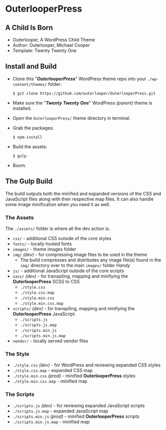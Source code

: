 # OuterlooperPress

## A Child Is Born

- Outerlooper, A WordPress Child Theme
- Author: Outerlooper, Michael Cooper
- Template: Twenty Twenty One

## Install and Build

- Clone this "***OuterlooperPress***" WordPress theme repo into your `./wp-content/themes/` folder:

    `$ git clone https://github.com/outerlooper/OuterlooperPress.git`

- Make sure the "***Twenty Twenty One***" WordPress *(parent)* theme is installed.
- Open the `OuterlooperPress/` theme directory in terminal.
- Grab the packages:

    `$ npm-install`

- Build the assets:

    `$ gulp`

- Boom.

## The Gulp Build

The build outputs both the minified and expanded versions of the CSS and JavaScript files along with their respective map files. It can also handle some image minification when you need it as well.

### The Assets
The `./assets/` folder is where all the dev action is.

- `css/` - additional CSS outside of the core styles
- `fonts/` - locally hosted fonts
- `images/` - theme images folder
- `img/` *(dev)* - for compressing image files to be used in the theme
  - The build compresses and distributes any image file(s) found in the `img/` directory over to the main `images/` folder *Handy*
- `js/` - additional JavaScript outside of the core scripts
- `sass/` *(dev)* - for transpiling, mapping and minfiying the **OuterlooperPress** SCSS to CSS
  - `./style.css`
  - `./style.css.map`
  - `./style.min.css`
  - `./style.min.css.map`
- `scripts/` *(dev)* - for transpiling, mapping and minfiying the **OuterlooperPress** JavaScript
  - `./scripts.js`
  - `./scripts.js.map`
  - `./scripts.min.js`
  - `./scripts.min.js.map`
- `vendor/` - locally served vendor files

### The Style
- `./style.css` *(dev)* - for WordPress and reviewing expanded CSS styles
- `./style.css.map` - expanded CSS map
- `./style.min.css` *(prod)* - minified **OuterlooperPress** styles
- `./style.min.css.map` - minified map

### The Scripts
- `./scripts.js` *(dev)* - for reviewing expanded JavaScript scripts
- `./scripts.js.map` - expanded JavaScript map
- `./scripts.min.js` *(prod)* - minified **OuterlooperPress** scripts
- `./scripts.min.js.map` - minified map
